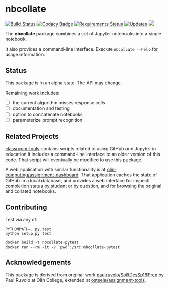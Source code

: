 # nbcollate

[![Build Status][travis-svg]][travis-url]
[![Codacy Badge][codacy-svg]][codacy-url]
[![Requirements Status][requires-svg]][requires-url]
[![Updates][pyup-svg]][pyup-url]
 [![][license-svg]][license-url]

The **nbcollate** package combines a set of Jupyter notebooks into a single notebook.

It also provides a command-line interface. Execute `nbcollate --help` for usage information.

## Status

This package is in an alpha state. The API may change.

Remaining work includes:

- [ ] the current algorithm misses response cells
- [ ] documentation and testing
- [ ] option to concatenate notebooks
- [ ] parameterize prompt recognition

## Related Projects

[classroom-tools](https://github.com/olin-computing/classroom-tools) contains scripts related to using GitHub and Jupyter in education
It includes a command-line interface to an older version of this code.
That script will eventually be modified to use this package.

A web application with similar functionality is at [olin-computing/assignment-dashboard](https://github.com/olin-computing/assignment-dashboard).
That application caches the state of GitHub in a local database, and provides a web interface for inspect completion status by student or by question,
and for browsing the original and collated notebooks.

## Contributing

Test via any of:

    PYTHONPATH=. py.test
    python setup.py test

    docker build -t nbcollate-pytest .
    docker run --rm -it -v `pwd`:/src nbcollate-pytest

## Acknowledgements

This package is derived from original work [paulruvolo/SoftDesSp16Prep](https://github.com/paulruvolo/SoftDesSp16Prep)
by Paul Ruvolo at Olin College,
extended at [osteele/assignment-tools](https://github.com/osteele/assignment-tools).

[codacy-svg]: https://api.codacy.com/project/badge/Grade/f60ffc2534ef45c6acc267dae760b373
[codacy-url]: https://www.codacy.com/app/steele/nbcollate?utm_source=github.com&amp;utm_medium=referral&amp;utm_content=olin-computing/nbcollate&amp;utm_campaign=Badge_Grade

[travis-svg]: https://travis-ci.org/olin-computing/nbcollate.svg?branch=master
[travis-url]: https://travis-ci.org/olin-computing/nbcollate

[license-url]: https://github.com/osteele/gojekyll/blob/master/LICENSE
[license-svg]: https://img.shields.io/badge/license-MIT-blue.svg

[pyup-svg]: https://pyup.io/repos/github/olin-computing/nbcollate/shield.svg
[pyup-url]: https://pyup.io/repos/github/olin-computing/nbcollate/

[requires-svg]: https://requires.io/github/olin-computing/nbcollate/requirements.svg?branch=master
[requires-url ]: https://requires.io/github/olin-computing/nbcollate/requirements/?branch=master
